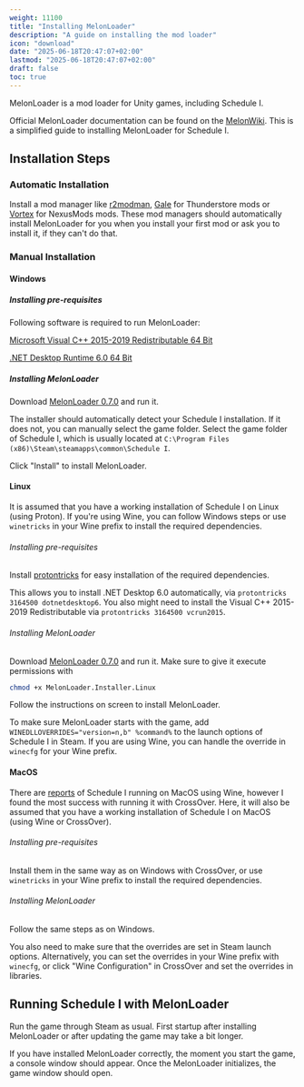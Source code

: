 ```yaml
---
weight: 11100
title: "Installing MelonLoader"
description: "A guide on installing the mod loader"
icon: "download"
date: "2025-06-18T20:47:07+02:00"
lastmod: "2025-06-18T20:47:07+02:00"
draft: false
toc: true
---
```


MelonLoader is a mod loader for Unity games, including Schedule I.

Official MelonLoader documentation can be found on the [MelonWiki](https://melonwiki.xyz/). This is a simplified guide to installing MelonLoader for Schedule I.

## Installation Steps

### Automatic Installation

Install a mod manager like [r2modman](https://thunderstore.io/c/schedule-i/p/ebkr/r2modman/), [Gale](https://thunderstore.io/c/schedule-i/p/Kesomannen/GaleModManager/) for Thunderstore mods or [Vortex](https://www.nexusmods.com/site/mods/1) for NexusMods mods. These mod managers should automatically install MelonLoader for you when you install your first mod or ask you to install it, if they can't do that.

### Manual Installation
#### Windows

##### Installing pre-requisites
Following software is required to run MelonLoader:

[Microsoft Visual C++ 2015-2019 Redistributable 64 Bit](https://aka.ms/vs/16/release/vc_redist.x64.exe)

[.NET Desktop Runtime 6.0 64 Bit](https://dotnet.microsoft.com/en-us/download/dotnet/6.0#runtime-desktop-6.0.19)

##### Installing MelonLoader
Download [MelonLoader 0.7.0](https://github.com/LavaGang/MelonLoader/releases/download/v0.7.0/MelonLoader.Installer.exe) and run it.


The installer should automatically detect your Schedule I installation. If it does not, you can manually select the game folder.
Select the game folder of Schedule I, which is usually located at `C:\Program Files (x86)\Steam\steamapps\common\Schedule I`.

Click "Install" to install MelonLoader.

#### Linux
It is assumed that you have a working installation of Schedule I on Linux (using Proton). If you're using Wine, you can follow Windows steps or use `winetricks` in your Wine prefix to install the required dependencies.

###### Installing pre-requisites
Install [protontricks](https://github.com/Matoking/protontricks) for easy installation of the required dependencies.

This allows you to install .NET Desktop 6.0 automatically, via `protontricks 3164500 dotnetdesktop6`. You also might need to install the Visual C++ 2015-2019 Redistributable via `protontricks 3164500 vcrun2015`.

###### Installing MelonLoader
Download [MelonLoader 0.7.0](https://github.com/LavaGang/MelonLoader/releases/download/v0.7.0/MelonLoader.Installer.Linux) and run it.
Make sure to give it execute permissions with 
```bash
chmod +x MelonLoader.Installer.Linux
```

Follow the instructions on screen to install MelonLoader.

To make sure MelonLoader starts with the game, add `WINEDLLOVERRIDES="version=n,b" %command%` to the launch options of Schedule I in Steam. If you are using Wine, you can handle the override in `winecfg` for your Wine prefix.

#### MacOS
There are [reports](https://www.applegamingwiki.com/wiki/Schedule_I) of Schedule I running on MacOS using Wine, however I found the most success with running it with CrossOver.
Here, it will also be assumed that you have a working installation of Schedule I on MacOS (using Wine or CrossOver).

###### Installing pre-requisites
Install them in the same way as on Windows with CrossOver, or use `winetricks` in your Wine prefix to install the required dependencies.

###### Installing MelonLoader
Follow the same steps as on Windows.

You also need to make sure that the overrides are set in Steam launch options. Alternatively, you can set the overrides in your Wine prefix with `winecfg`, or click "Wine Configuration" in CrossOver and set the overrides in libraries.

## Running Schedule I with MelonLoader
Run the game through Steam as usual. First startup after installing MelonLoader or after updating the game may take a bit longer.

If you have installed MelonLoader correctly, the moment you start the game, a console window should appear. Once the MelonLoader initializes, the game window should open.

